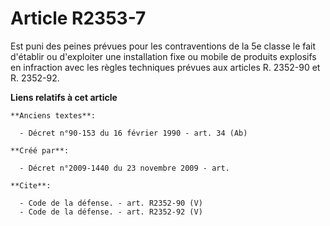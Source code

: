 # Article R2353-7

Est puni des peines prévues pour les contraventions de la 5e classe le fait d'établir ou d'exploiter une installation fixe ou
mobile de produits explosifs en infraction avec les règles techniques prévues aux articles R. 2352-90 et R. 2352-92.

**Liens relatifs à cet article**

	**Anciens textes**:

	  - Décret n°90-153 du 16 février 1990 - art. 34 (Ab)

	**Créé par**:

	  - Décret n°2009-1440 du 23 novembre 2009 - art.

	**Cite**:

	  - Code de la défense. - art. R2352-90 (V)
	  - Code de la défense. - art. R2352-92 (V)
